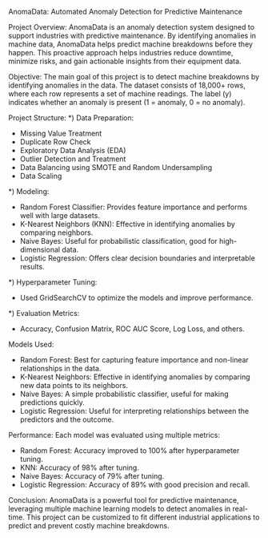 AnomaData: Automated Anomaly Detection for Predictive Maintenance

Project Overview:
AnomaData is an anomaly detection system designed to support industries with predictive maintenance. By identifying anomalies in machine data, AnomaData helps predict machine breakdowns before they happen. This proactive approach helps industries reduce downtime, minimize risks, and gain actionable insights from their equipment data.

Objective:
The main goal of this project is to detect machine breakdowns by identifying anomalies in the data. The dataset consists of 18,000+ rows, where each row represents a set of machine readings. The label (y) indicates whether an anomaly is present (1 = anomaly, 0 = no anomaly).

Project Structure:
*) Data Preparation:
- Missing Value Treatment
- Duplicate Row Check
- Exploratory Data Analysis (EDA)
- Outlier Detection and Treatment
- Data Balancing using SMOTE and Random Undersampling
- Data Scaling

*) Modeling:
- Random Forest Classifier: Provides feature importance and performs well with large datasets.
- K-Nearest Neighbors (KNN): Effective in identifying anomalies by comparing neighbors.
- Naive Bayes: Useful for probabilistic classification, good for high-dimensional data.
- Logistic Regression: Offers clear decision boundaries and interpretable results.

*) Hyperparameter Tuning:
- Used GridSearchCV to optimize the models and improve performance.
  
*) Evaluation Metrics:
- Accuracy, Confusion Matrix, ROC AUC Score, Log Loss, and others.

Models Used:
- Random Forest: Best for capturing feature importance and non-linear relationships in the data.
- K-Nearest Neighbors: Effective in identifying anomalies by comparing new data points to its neighbors.
- Naive Bayes: A simple probabilistic classifier, useful for making predictions quickly.
- Logistic Regression: Useful for interpreting relationships between the predictors and the outcome.

Performance: Each model was evaluated using multiple metrics:
- Random Forest: Accuracy improved to 100% after hyperparameter tuning.
- KNN: Accuracy of 98% after tuning.
- Naive Bayes: Accuracy of 79% after tuning.
- Logistic Regression: Accuracy of 89% with good precision and recall.

Conclusion:
AnomaData is a powerful tool for predictive maintenance, leveraging multiple machine learning models to detect anomalies in real-time. This project can be customized to fit different industrial applications to predict and prevent costly machine breakdowns.
